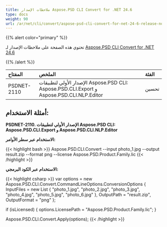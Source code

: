 ```yaml
---
title: ملاحظات الإصدار Aspose.PSD CLI Convert for .NET 24.6
type: docs
weight: 90
url: /ar/net/cli/convert/aspose-psd-cli-convert-for-net-24-6-release-notes/
---
```


{{% alert color="primary" %}}

تحتوي هذه الصفحة على ملاحظات الإصدار لـ [Aspose.PSD CLI Convert for .NET 24.6](https://www.nuget.org/packages/Aspose.PSD.CLI.Convert/)

{{% /alert %}}

| **المفتاح**     | **الملخص**                                                                                 | **الفئة** |
|:------------|:--------------------------------------------------------------------------------------------|:-------------|
| PSDNET-2110 | الإصدار الأولي لتطبيقات Aspose.PSD CLI: Aspose.PSD.CLI.Export و Aspose.PSD.CLI.NLP.Editor |  تحسين |


## **أمثلة الاستخدام:**

**PSDNET-2110. الإصدار الأولي لتطبيقات Aspose.PSD CLI: Aspose.PSD.CLI.Export و Aspose.PSD.CLI.NLP.Editor**

**الاستخدام عبر سطر الأوامر:**

{{< highlight bash >}}
Aspose.PSD.CLI.Convert --input photo_1.jpg --output result.zip --format png --license Aspose.PSD.Product.Family.lic
{{< /highlight >}}

**الاستخدام عبر الكود البرمجي:**

{{< highlight csharp >}}
var options = new Aspose.PSD.CLI.Convert.CommandLineOptions.ConversionOptions
{
    InputFiles = new List<string> { "photo_1.jpg", "photo_2.jpg", "photo_3.jpg", "photo_4.jpg", "photo_5.jpg", "photo_6.jpg" },
    OutputPath = "result.zip",
    OutputFormat = "png"
};


if (isLicensed)
{
    options.LicensePath = "Aspose.PSD.Product.Family.lic";
}

Aspose.PSD.CLI.Convert.Apply(options);
{{< /highlight >}}